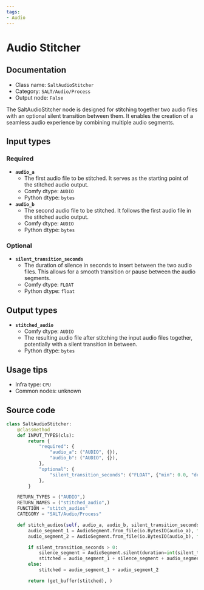 ```yaml
---
tags:
- Audio
---
```


# Audio Stitcher
## Documentation
- Class name: `SaltAudioStitcher`
- Category: `SALT/Audio/Process`
- Output node: `False`

The SaltAudioStitcher node is designed for stitching together two audio files with an optional silent transition between them. It enables the creation of a seamless audio experience by combining multiple audio segments.
## Input types
### Required
- **`audio_a`**
    - The first audio file to be stitched. It serves as the starting point of the stitched audio output.
    - Comfy dtype: `AUDIO`
    - Python dtype: `bytes`
- **`audio_b`**
    - The second audio file to be stitched. It follows the first audio file in the stitched audio output.
    - Comfy dtype: `AUDIO`
    - Python dtype: `bytes`
### Optional
- **`silent_transition_seconds`**
    - The duration of silence in seconds to insert between the two audio files. This allows for a smooth transition or pause between the audio segments.
    - Comfy dtype: `FLOAT`
    - Python dtype: `float`
## Output types
- **`stitched_audio`**
    - Comfy dtype: `AUDIO`
    - The resulting audio file after stitching the input audio files together, potentially with a silent transition in between.
    - Python dtype: `bytes`
## Usage tips
- Infra type: `CPU`
- Common nodes: unknown


## Source code
```python
class SaltAudioStitcher:
    @classmethod
    def INPUT_TYPES(cls):
        return {
            "required": {
                "audio_a": ("AUDIO", {}),
                "audio_b": ("AUDIO", {}),
            },
            "optional": {
                "silent_transition_seconds": ("FLOAT", {"min": 0.0, "default": 0.0}),
            },
        }

    RETURN_TYPES = ("AUDIO",)
    RETURN_NAMES = ("stitched_audio",)
    FUNCTION = "stitch_audios"
    CATEGORY = "SALT/Audio/Process"

    def stitch_audios(self, audio_a, audio_b, silent_transition_seconds=0.0):
        audio_segment_1 = AudioSegment.from_file(io.BytesIO(audio_a), format="wav")
        audio_segment_2 = AudioSegment.from_file(io.BytesIO(audio_b), format="wav")

        if silent_transition_seconds > 0:
            silence_segment = AudioSegment.silent(duration=int(silent_transition_seconds * 1000))
            stitched = audio_segment_1 + silence_segment + audio_segment_2
        else:
            stitched = audio_segment_1 + audio_segment_2

        return (get_buffer(stitched), )

```
